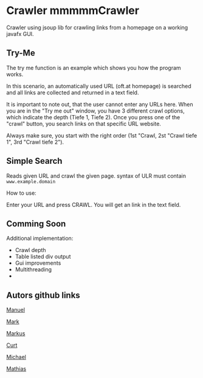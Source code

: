 # Crawler mmmmmCrawler
Crawler using jsoup lib for crawling links from a homepage on a working javafx GUI.

## Try-Me
The try me function is an example which shows you how the program works.

In this scenario, an automatically used URL (oft.at homepage) is searched and all links are collected and returned in a text field.

It is important to note out, that the user cannot enter any URLs here. When you are in the  "Try me out" window, you have 3 different crawl options, which indicate the
depth (Tiefe 1, Tiefe 2).
Once you press one of the "crawl" button, you search links on that specific URL website. 

Always make sure, you start with the right order (1st "Crawl,
2st "Crawl tiefe 1", 3rd "Crawl tiefe 2").



## Simple Search

Reads given URL and crawl the given page.
syntax of ULR must contain ```www.example.domain```

How to use:

Enter your URL and press CRAWL.
You will get an link  in the text field.

## Comming Soon

Additional implementation:
* Crawl depth
* Table listed div output
* Gui improvements
* Multithreading
* 

## Autors github links
[Manuel](https://github.com/ManiWiplinger)

[Mark](https://github.com/Fo00oX)

[Markus](https://github.com/WillmannMarkus)

[Curt](https://github.com/Curt96)

[Michael](https://github.com/FHStudent)

[Mathias](https://github.com/MathiasPal)




